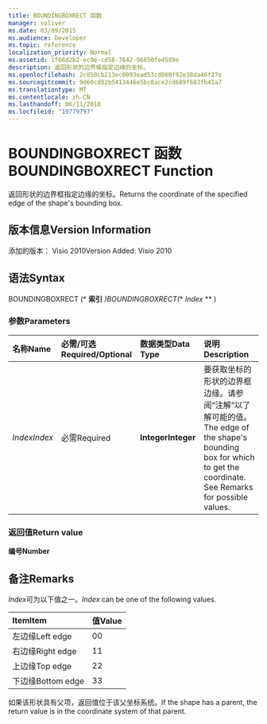 ```yaml
---
title: BOUNDINGBOXRECT 函数
manager: soliver
ms.date: 03/09/2015
ms.audience: Developer
ms.topic: reference
localization_priority: Normal
ms.assetid: 1f66d2b2-ec9e-cd58-7642-96850fe4589e
description: 返回形状的边界框指定边缘的坐标。
ms.openlocfilehash: 2c850cb213ec0093ead53cd860f92e38da46f27e
ms.sourcegitcommit: 9d60cd82b5413446e5bc8ace2cd689f683fb41a7
ms.translationtype: MT
ms.contentlocale: zh-CN
ms.lasthandoff: 06/11/2018
ms.locfileid: "19779797"
---
```

# <a name="boundingboxrect-function"></a><span data-ttu-id="11c8d-103">BOUNDINGBOXRECT 函数</span><span class="sxs-lookup"><span data-stu-id="11c8d-103">BOUNDINGBOXRECT Function</span></span>

<span data-ttu-id="11c8d-104">返回形状的边界框指定边缘的坐标。</span><span class="sxs-lookup"><span data-stu-id="11c8d-104">Returns the coordinate of the specified edge of the shape's bounding box.</span></span>
  
## <a name="version-information"></a><span data-ttu-id="11c8d-105">版本信息</span><span class="sxs-lookup"><span data-stu-id="11c8d-105">Version Information</span></span>

<span data-ttu-id="11c8d-106">添加的版本： Visio 2010</span><span class="sxs-lookup"><span data-stu-id="11c8d-106">Version Added: Visio 2010</span></span> 
  
## <a name="syntax"></a><span data-ttu-id="11c8d-107">语法</span><span class="sxs-lookup"><span data-stu-id="11c8d-107">Syntax</span></span>

<span data-ttu-id="11c8d-108">BOUNDINGBOXRECT (* **索引** *)</span><span class="sxs-lookup"><span data-stu-id="11c8d-108">BOUNDINGBOXRECT(** *Index* ** )</span></span> 
  
### <a name="parameters"></a><span data-ttu-id="11c8d-109">参数</span><span class="sxs-lookup"><span data-stu-id="11c8d-109">Parameters</span></span>

|<span data-ttu-id="11c8d-110">**名称**</span><span class="sxs-lookup"><span data-stu-id="11c8d-110">**Name**</span></span>|<span data-ttu-id="11c8d-111">**必需/可选**</span><span class="sxs-lookup"><span data-stu-id="11c8d-111">**Required/Optional**</span></span>|<span data-ttu-id="11c8d-112">**数据类型**</span><span class="sxs-lookup"><span data-stu-id="11c8d-112">**Data Type**</span></span>|<span data-ttu-id="11c8d-113">**说明**</span><span class="sxs-lookup"><span data-stu-id="11c8d-113">**Description**</span></span>|
|:-----|:-----|:-----|:-----|
| <span data-ttu-id="11c8d-114">_Index_</span><span class="sxs-lookup"><span data-stu-id="11c8d-114">_Index_</span></span> <br/> |<span data-ttu-id="11c8d-115">必需</span><span class="sxs-lookup"><span data-stu-id="11c8d-115">Required</span></span>  <br/> |<span data-ttu-id="11c8d-116">**Integer**</span><span class="sxs-lookup"><span data-stu-id="11c8d-116">**Integer**</span></span> <br/> |<span data-ttu-id="11c8d-p101">要获取坐标的形状的边界框边缘。请参阅“注解”以了解可能的值。</span><span class="sxs-lookup"><span data-stu-id="11c8d-p101">The edge of the shape's bounding box for which to get the coordinate. See Remarks for possible values.</span></span>  <br/> |
   
### <a name="return-value"></a><span data-ttu-id="11c8d-119">返回值</span><span class="sxs-lookup"><span data-stu-id="11c8d-119">Return value</span></span>

 <span data-ttu-id="11c8d-120">**编号**</span><span class="sxs-lookup"><span data-stu-id="11c8d-120">**Number**</span></span>
  
## <a name="remarks"></a><span data-ttu-id="11c8d-121">备注</span><span class="sxs-lookup"><span data-stu-id="11c8d-121">Remarks</span></span>

 <span data-ttu-id="11c8d-122">*Index*可为以下值之一。</span><span class="sxs-lookup"><span data-stu-id="11c8d-122">*Index*  can be one of the following values.</span></span> 
  
|<span data-ttu-id="11c8d-123">**Item**</span><span class="sxs-lookup"><span data-stu-id="11c8d-123">**Item**</span></span>|<span data-ttu-id="11c8d-124">**值**</span><span class="sxs-lookup"><span data-stu-id="11c8d-124">**Value**</span></span>|
|:-----|:-----|
|<span data-ttu-id="11c8d-125">左边缘</span><span class="sxs-lookup"><span data-stu-id="11c8d-125">Left edge</span></span>  <br/> |<span data-ttu-id="11c8d-126">0</span><span class="sxs-lookup"><span data-stu-id="11c8d-126">0</span></span>  <br/> |
|<span data-ttu-id="11c8d-127">右边缘</span><span class="sxs-lookup"><span data-stu-id="11c8d-127">Right edge</span></span>  <br/> |<span data-ttu-id="11c8d-128">1</span><span class="sxs-lookup"><span data-stu-id="11c8d-128">1</span></span>  <br/> |
|<span data-ttu-id="11c8d-129">上边缘</span><span class="sxs-lookup"><span data-stu-id="11c8d-129">Top edge</span></span>  <br/> |<span data-ttu-id="11c8d-130">2</span><span class="sxs-lookup"><span data-stu-id="11c8d-130">2</span></span>  <br/> |
|<span data-ttu-id="11c8d-131">下边缘</span><span class="sxs-lookup"><span data-stu-id="11c8d-131">Bottom edge</span></span>  <br/> |<span data-ttu-id="11c8d-132">3</span><span class="sxs-lookup"><span data-stu-id="11c8d-132">3</span></span>  <br/> |
   
<span data-ttu-id="11c8d-133">如果该形状具有父项，返回值位于该父坐标系统。</span><span class="sxs-lookup"><span data-stu-id="11c8d-133">If the shape has a parent, the return value is in the coordinate system of that parent.</span></span>
  


